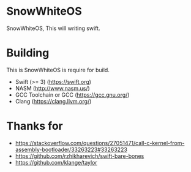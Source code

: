 # SnowWhiteOS
SnowWhiteOS, This will writing swift.
# Building
This is SnowWhiteOS is require for build.
- Swift (>= 3) (https://swift.org)
- NASM (http://www.nasm.us/)
- GCC Toolchain or GCC (https://gcc.gnu.org/)
- Clang (https://clang.llvm.org/)
# Thanks for
- https://stackoverflow.com/questions/27051471/call-c-kernel-from-assembly-bootloader/33263223#33263223
- https://github.com/rzhikharevich/swift-bare-bones
- https://github.com/klange/taylor
